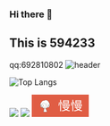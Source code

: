 ### Hi there 👋
## This is 594233
qq:692810802
![header](https://capsule-render.vercel.app/api?type=Speech&color=0:CB715F,100:8F90A8&height=300&section=header&text=Another%20beautiful%20day!&fontColor=FFFFFF&fontSize=70&animation=fadeIn)
<!--https://github.com/kyechan99/capsule-render/blob/master/docs/README_zh-cn.md#waving--->

![Top Langs](https://github-readme-stats.vercel.app/api/top-langs/?username=594233)


<img src="https://img.shields.io/badge/-Python-red?style=flat-square&logo=python&logoColor=white" /> <img src="https://img.shields.io/badge/-pycahrm-red?style=flat-square&logo=Pycharm" /> <img src="Pictures/-慢慢-red.svg">
